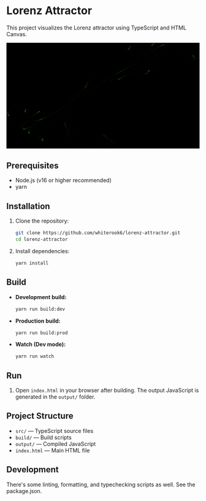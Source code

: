# Lorenz Attractor

This project visualizes the Lorenz attractor using TypeScript and HTML Canvas.

![Screenshot](Screenshot.png)

## Prerequisites
- Node.js (v16 or higher recommended)
- yarn

## Installation
1. Clone the repository:
   ```sh
   git clone https://github.com/whiterook6/lorenz-attractor.git
   cd lorenz-attractor
   ```
2. Install dependencies:
   ```sh
   yarn install
   ```

## Build
- **Development build:**
  ```sh
  yarn run build:dev
  ```
- **Production build:**
  ```sh
  yarn run build:prod
  ```
- **Watch (Dev mode):**
  ```sh
  yarn run watch
  ```

## Run
1. Open `index.html` in your browser after building. The output JavaScript is generated in the `output/` folder.

## Project Structure
- `src/` — TypeScript source files
- `build/` — Build scripts
- `output/` — Compiled JavaScript
- `index.html` — Main HTML file

## Development

There's some linting, formatting, and typechecking scripts as well. See the package.json.
